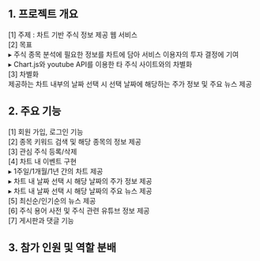 <h2> 1. 프로젝트 개요 </h2>
[1] 주제 : 차트 기반 주식 정보 제공 웹 서비스 <br>
[2] 목표 <br>
▸ 주식 종목 분석에 필요한 정보를 차트에 담아 서비스 이용자의 투자 결정에 기여 <br>
▸ Chart.js와 youtube API를 이용한 타 주식 사이트와의 차별화 <br>
[3] 차별화 <br>
제공하는 차트 내부의 날짜 선택 시 선택 날짜에 해당하는 주가 정보 및 주요 뉴스 제공 <br>

<h2> 2. 주요 기능 </h2>
[1] 회원 가입, 로그인 기능 <br>
[2] 종목 키워드 검색 및 해당 종목의 정보 제공<br>
[3] 관심 주식 등록/삭제 <br>
[4] 차트 내 이벤트 구현 <br>
 ▸ 1주일/1개월/1년 간의 차트 제공 <br>
 ▸ 차트 내 날짜 선택 시 해당 날짜의 주가 정보 제공 <br>
 ▸ 차트 내 날짜 선택 시 해당 날짜의 주요 뉴스 제공 <br>
[5] 최신순/인기순의 뉴스 제공 <br>
[6] 주식 용어 사전 및 주식 관련 유튜브 정보 제공 <br>
[7] 게시판과 댓글 기능 <br>

<h2> 3. 참가 인원 및 역할 분배 </h2>

